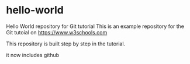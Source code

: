 # hello-world
Hello World repository for Git tutorial
This is an example repository for the Git tutoial on https://www.w3schools.com

This repository is built step by step in the tutorial.

it now includes github
